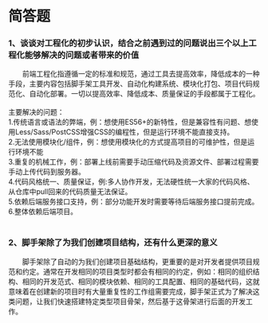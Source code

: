 # 简答题
### 1、谈谈对工程化的初步认识，结合之前遇到过的问题说出三个以上工程化能够解决的问题或者带来的价值
&emsp;&emsp;前端工程化指遵循一定的标准和规范，通过工具去提高效率，降低成本的一种手段，主要内容包括脚手架工具开发、自动化构建系统、模块化打包、项目代码规范化、自动化部署。一切以提高效率、降低成本、质量保证的手段都属于工程化。
<br/><br/>主要解决的问题：
<br/>1.传统语言或语法的弊端，例：想使用ES56+的新特性，但是兼容性有问题、想使用Less/Sass/PostCSS增强CSS的编程性，但是运行环境不能直接支持。
<br/>2.无法使用模块化/组件，例：想使用模块化的方式提高项目的可维护性，但是运行环境不能
<br/>3.重复的机械工作，例：部署上线前需要手动压缩代码及资源文件、部署过程需要手动上传代码到服务器。
<br/>4.代码风格统一、质量保证，例:多人协作开发，无法硬性统一大家的代码风格、从仓库中pull回来的代码质量无法保证。
<br/>5.依赖后端服务接口支持，例：部分功能开发时需要等待后端服务接口提前完成。
<br/>6.整体依赖后端项目。
<br/><br/>
### 2、脚手架除了为我们创建项目结构，还有什么更深的意义
&emsp;&emsp;脚手架除了自动的为我们创建项目基础结构，更重要的是对开发者提供项目规范和约定。通常在开发相同的项目类型时都会有相同的约定，例如：相同的组织结构、相同的开发范式、相同的模块依赖、相同的工具配置、相同的基础代码，这就意味着在创建新的项目时有大量重复性的工作组需要完成，脚手架正式为了解决这类问题，让我们快速搭建特定类型项目骨架，然后基于这骨架进行后面的开发工作。
